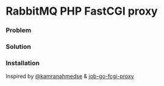 RabbitMQ PHP FastCGI proxy
==========================




### Problem

### Solution


### Installation



Inspired by 
[@kamranahmedse](https://github.com/kamranahmedse) &
[job-go-fcgi-proxy](https://github.com/devTransition/job-go-fcgi-proxy)